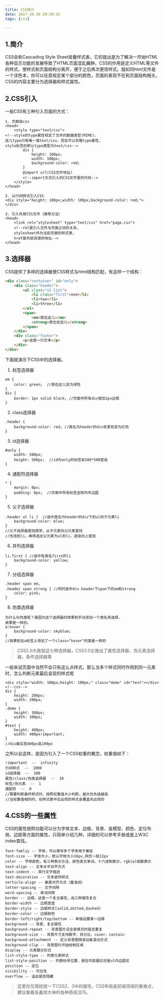 ```yaml
---
title: CSS简介
date: 2017-10-30 20:30:35
tags: [css]

---
```

## 1.简介
CSS全称Cascading Style Sheet层叠样式表，它的提出是为了解决一开始HTML各种显示功能的发展导致了HTML页面混乱臃肿。CSS的作用是定义HTML等文件的样式，使样式和页面结构分离开，便于之后再次更改样式。就如同html文件是一个涂色本，你可以任意规定某个部分的颜色，页面的表现不在和页面结构相关。CSS的内容主要分为选择器和样式属性。
<!--more-->
## 2.CSS引入
一般CSS有三种引入页面的方式：
```
1. 页面级css
<head>
    <style type="text/css">
<!--style的type属性规定了文件的数据类型(MIME)，
这儿type只有唯一值text/css，现在可以忽略type属性，
style标签的默认type类型为text/css-->
        div {
            height: 100px;
            width: 100px;
            background-color: red;
        }
        @import url(CSS文件地址)
        <!--import方式引入的CSS文件里的代码-->
    </style>
</head>

2. 以行间样式引入CSS
<div style="height: 100px;width: 100px;background-color: red;">
</div>

3. 引入外部CSS文件（推荐方法）
<head>
    <link rel="stylesheet" type="text/css" href="page.css">
    <!--rel是引入文件与页面之间的关系，
    stylesheet作为当前页面的样式表，
    href是外部资源的地址-->
</head>
```
## 3.选择器
CSS提供了多样的选择器使CSS样式与html结构匹配，有这样一个结构：
```html
<div class="container" id="only">
    <div class="header">
        <ul class="ul-list">
            <li class="first">one</li>
            <li>two</li>
            <li>three</li>
        </ul>
        <span>
            <em>我在这儿</em>
            <strong>我也在这儿</strong>
        </span>
    </div>
    <div class="footer">
        <p>这是一行文本</p>
    </div>
</div>
```
下面就演示下CSS中的选择器。
1. 标签选择器
```
em {
    color: green;  //我在这儿变为绿色
}
div {
    border: 1px solid black; //页面中所有div增加1px边框
}
```
2. class选择器
```
.header {
    background-color: red; //类名为header的div背景色变为红色
}
```
3. id选择器
```
#only {
    width: 500px;
    height: 500px;  //id为only的标签有500*500宽高
}
```
4. 通配符选择器
```
* {
    margin: 0px;
    padding: 0px;  //页面中所有标签去除内外边距
}
```
5. 父子选择器
```
.header ul li {  //选中类名为header的div下的ul的子元素li
    background-color: blue; 
}
//父子选择器查找顺序，从子元素向父元素查找
//先找到li，再筛选出父元素为ul的li，逐级向上查找
```
6. 并列选择器
```
li.first { //选中有类名first的li
    background-color: yellow;
}
```
7. 分组选择器
```
.header span em,
.header span strong { //同时选中div.header下span下的em和strong
    color: pink;
}
```
8. 伪类选择器
```
为什么叫伪类呢？是因为这个选择器的效果和手动添加一个类名来选择，
效果是一样的。
a:hover {
    background-color: skyblue;
}
//效果和在a标签上添加了一个class="hover"的类是一样的
```
> CSS2.0大致就这七种选择器，CSS3.0又推出了属性选择器，伪元素选择器，条件选择器等

一般来说页面中当然不会只有这么点样式，那么当多个样式同时作用到同一元素时，怎么判断元素最后呈现的样式呢
```
<div style="width: 100px;height: 100px;" class="demo" id="test"></div>
<!--css-->
div {
    height: 200px;
    width: 200px;
}
.demo {
    height: 300px;
    width: 300px;
}
#test {
    height: 400px;
    width: 400px!important;
}
//div最后宽400px高100px
```
之所以会这样，是因为引入了一个CSS权重的概念，权重值如下：
```
!important  --  infinity
行间样式  --  1000
id选择器  --  100
属性/class/伪类选择器  --  10
标签/伪元素  --  1
通配符  --  0
//需要判断最终样式时，按照权重值大小判断，越大优先级越高
//当权重值相同时，在样式表中后出现的样式会覆盖先出现的
```
## 4.CSS的一些属性
CSS的属性按照功能可以分为字体文本、边框、背景、盒模型、颜色、定位布局、边距等方面的属性，只简单介绍几种，详细的可以参考手册或是上W3C index查找。
```
font-famliy -- 字体，可以填写多个字体用于兼容
font-size -- 字体大小，默认字体大小16px,网页一般12px
color -- 字体颜色，有三种表示方法，颜色英文单词，十六进制表示，rgb(a)函数表示
text-align -- 文本水平对齐方式
text-indent -- 首行文字缩进
text-decoration -- 文本装饰样式
verticla-align -- 垂直对齐方式（基准线）
letter-spacing -- 文字间隙
word-spacing -- 单词间隙
border -- 边框，这是一个复合属性，由三种属性复合
border-width -- 边框宽度
border-style -- 边框样式(solid,dotted,dashed)
border-color -- 边框颜色
border-left/right/top/bottom -- 单独设置某一边框
background -- 背景，复合属性
background-repeat -- 背景图片没全部填充时是否重复
background-size -- 背景尺寸支持数字、百分比、cover、contain
background-attachment -- 定义背景图随滚动条滚动方式
background-clip -- 背景图片开始绘制区域
display -- 元素展示形式
list-style-type -- 列表元素样式
list-style-position -- 列表标号位置，是在内容器区还是ul内边距区
position -- 定位
visibility -- 可见性
overflow -- 溢出是否隐藏
```
> 这里仅仅笼统提一下CSS2、3中的属性，CSS布局是前端领域的重难点，建议看看张鑫旭大神的各种奇技淫巧。

